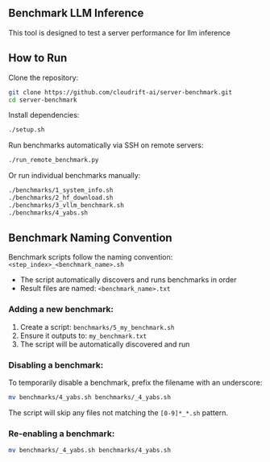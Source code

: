 ## Benchmark LLM Inference

This tool is designed to test a server performance for llm inference

## How to Run

Clone the repository:
```bash
git clone https://github.com/cloudrift-ai/server-benchmark.git
cd server-benchmark
```

Install dependencies:
```bash
./setup.sh
```

Run benchmarks automatically via SSH on remote servers:
```bash
./run_remote_benchmark.py
```

Or run individual benchmarks manually:
```bash
./benchmarks/1_system_info.sh
./benchmarks/2_hf_download.sh
./benchmarks/3_vllm_benchmark.sh
./benchmarks/4_yabs.sh
```

## Benchmark Naming Convention

Benchmark scripts follow the naming convention: `<step_index>_<benchmark_name>.sh`
- The script automatically discovers and runs benchmarks in order
- Result files are named: `<benchmark_name>.txt`

### Adding a new benchmark:
1. Create a script: `benchmarks/5_my_benchmark.sh`
2. Ensure it outputs to: `my_benchmark.txt`
3. The script will be automatically discovered and run

### Disabling a benchmark:
To temporarily disable a benchmark, prefix the filename with an underscore:
```bash
mv benchmarks/4_yabs.sh benchmarks/_4_yabs.sh
```
The script will skip any files not matching the `[0-9]*_*.sh` pattern.

### Re-enabling a benchmark:
```bash
mv benchmarks/_4_yabs.sh benchmarks/4_yabs.sh
```
